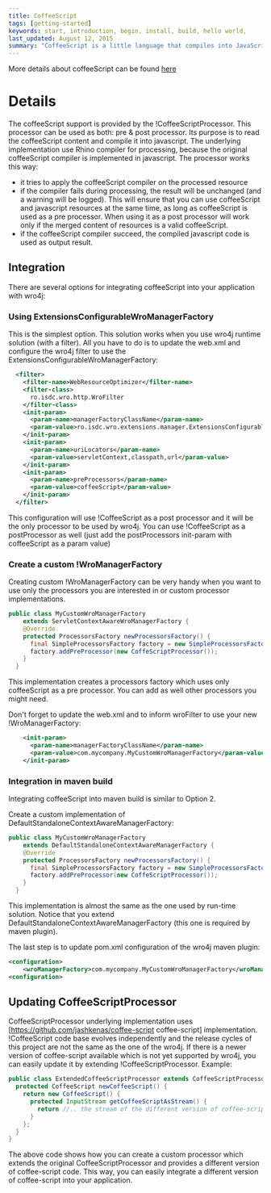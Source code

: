 ```yaml
---
title: CoffeeScript
tags: [getting-started]
keywords: start, introduction, begin, install, build, hello world,
last_updated: August 12, 2015
summary: "CoffeeScript is a little language that compiles into JavaScript. Underneath all of those embarrassing braces and semicolons, JavaScript has always had a gorgeous object model at its heart. CoffeeScript is an attempt to expose the good parts of JavaScript in a simple way."
---
```


More details about coffeeScript can be found [here](http://jashkenas.github.com/coffee-script/) 

# Details
The coffeeScript support is provided by the !CoffeeScriptProcessor. This processor can be used as both: pre & post processor. Its purpose is to read the coffeeScript content and compile it into javascript. The underlying implementation use Rhino compiler for processing, because the original coffeeScript compiler is implemented in javascript. 
The processor works this way: 

  * it tries to apply the coffeeScript compiler on the processed resource
  * if the compiler fails during processing, the result will be unchanged (and a warning will be logged). This will ensure that you can use coffeeScript and javascript resources at the same time, as long as coffeeScript is used as a pre processor. When using it as a post processor will work only if the merged content of resources is a valid coffeeScript. 
  * if the coffeeScript compiler succeed, the compiled javascript code is used as output result.


## Integration
There are several options for integrating coffeeScript into your application with wro4j:

### Using ExtensionsConfigurableWroManagerFactory 
This is the simplest option. This solution works when you use wro4j runtime solution (with a filter). All you have to do is to update the web.xml and configure the wro4j filter to use the ExtensionsConfigurableWroManagerFactory:

```xml 
  <filter>
    <filter-name>WebResourceOptimizer</filter-name>
    <filter-class>
      ro.isdc.wro.http.WroFilter
    </filter-class>
    <init-param>
      <param-name>managerFactoryClassName</param-name>
      <param-value>ro.isdc.wro.extensions.manager.ExtensionsConfigurableWroManagerFactory</param-value>
    </init-param>
    <init-param>
      <param-name>uriLocators</param-name>
      <param-value>servletContext,classpath,url</param-value>
    </init-param>
    <init-param>
      <param-name>preProcessors</param-name>
      <param-value>coffeeScript</param-value>
    </init-param>
  </filter>
```
This configuration will use !CoffeeScript as a post processor and it will be the only processor to be used by wro4j. You can use !CoffeeScript as a postProcessor as well (just add the postProcessors init-param with coffeeScript as a param value)

### Create a custom !WroManagerFactory 
Creating custom !WroManagerFactory can be very handy when you want to use only the processors you are interested in or custom processor implementations.  

```java
public class MyCustomWroManagerFactory
    extends ServletContextAwareWroManagerFactory {
    @Override
    protected ProcessorsFactory newProcessorsFactory() {
      final SimpleProcessorsFactory factory = new SimpleProcessorsFactory();
      factory.addPreProcessor(new CoffeScriptProcessor());      
    }
  }
```

This implementation creates a processors factory which uses only coffeeScript as a pre processor. You can add as well other processors you might need.

Don't forget to update the web.xml and to inform wroFilter to use your new !WroManagerFactory:

```xml
    <init-param>
      <param-name>managerFactoryClassName</param-name>
      <param-value>com.mycompany.MyCustomWroManagerFactory</param-value>
    </init-param>
```

### Integration in maven build
Integrating coffeeScript into maven build is similar to Option 2. 

Create a custom implementation of DefaultStandaloneContextAwareManagerFactory:

```java
public class MyCustomWroManagerFactory
    extends DefaultStandaloneContextAwareManagerFactory {
    @Override
    protected ProcessorsFactory newProcessorsFactory() {
      final SimpleProcessorsFactory factory = new SimpleProcessorsFactory();
      factory.addPreProcessor(new CoffeScriptProcessor());      
    }
  }
```

This implementation is almost the same as the one used by run-time solution. Notice that you extend DefaultStandaloneContextAwareManagerFactory (this one is required by maven plugin).

The last step is to update pom.xml configuration of the wro4j maven plugin:

```xml
<configuration>
    <wroManagerFactory>com.mycompany.MyCustomWroManagerFactory</wroManagerFactory>
<configuration>
```

## Updating CoffeeScriptProcessor

CoffeeScriptProcessor underlying implementation uses [https://github.com/jashkenas/coffee-script coffee-script] implementation. !CoffeeScript code base evolves independently and the release cycles of this project are not the same as the one of the wro4j. If there is a newer version of coffee-script available which is not yet supported by wro4j, you can easily update it by extending !CoffeeScriptProcessor. Example:

```java
public class ExtendedCoffeeScriptProcessor extends CoffeeScriptProcessor {
  protected CoffeeScript newCoffeeScript() {
    return new CoffeeScript() {
      protected InputStream getCoffeeScriptAsStream() {
        return //.. the stream of the different version of coffee-script
      }
    };
  }
}
```

The above code shows how you can create a custom processor which extends the original CoffeeScriptProcessor and provides a different version of coffee-script code. This way, you can easily integrate a different version of coffee-script into your application.